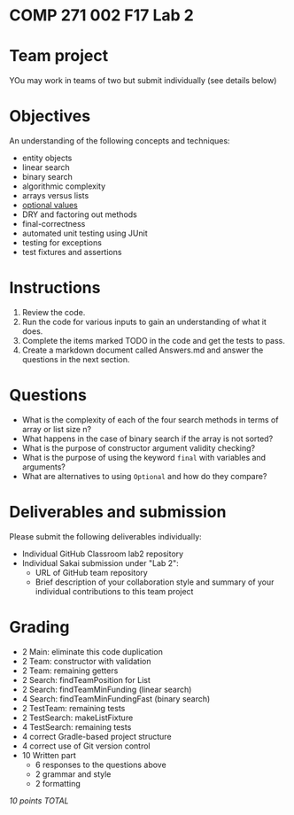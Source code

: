 # COMP 271 002 F17 Lab 2

# Team project

YOu may work in teams of two but submit individually (see details below)

# Objectives

An understanding of the following concepts and techniques:

- entity objects
- linear search
- binary search
- algorithmic complexity
- arrays versus lists
- [optional values](https://docs.oracle.com/javase/8/docs/api/java/util/Optional.html)
- DRY and factoring out methods
- final-correctness
- automated unit testing using JUnit
- testing for exceptions
- test fixtures and assertions

# Instructions

1. Review the code.
2. Run the code for various inputs to gain an understanding of what it does.
3. Complete the items marked TODO in the code and get the tests to pass.
4. Create a markdown document called Answers.md and answer the questions in the next section.

# Questions

- What is the complexity of each of the four search methods in terms of array or list size n?
- What happens in the case of binary search if the array is not sorted?
- What is the purpose of constructor argument validity checking?
- What is the purpose of using the keyword `final` with variables and arguments?
- What are alternatives to using `Optional` and how do they compare?

# Deliverables and submission

Please submit the following deliverables individually:

- Individual GitHub Classroom lab2 repository 
- Individual Sakai submission under "Lab 2":
  - URL of GitHub team repository
  - Brief description of your collaboration style and summary of your 
    individual contributions to this team project

# Grading

- 2 Main: eliminate this code duplication
- 2 Team: constructor with validation
- 2 Team: remaining getters
- 2 Search: findTeamPosition for List
- 2 Search: findTeamMinFunding (linear search)
- 4 Search: findTeamMinFundingFast (binary search)
- 2 TestTeam: remaining tests
- 2 TestSearch: makeListFixture
- 4 TestSearch: remaining tests
- 4 correct Gradle-based project structure
- 4 correct use of Git version control
- 10 Written part
  - 6 responses to the questions above
  - 2 grammar and style
  - 2 formatting

*10 points TOTAL*
